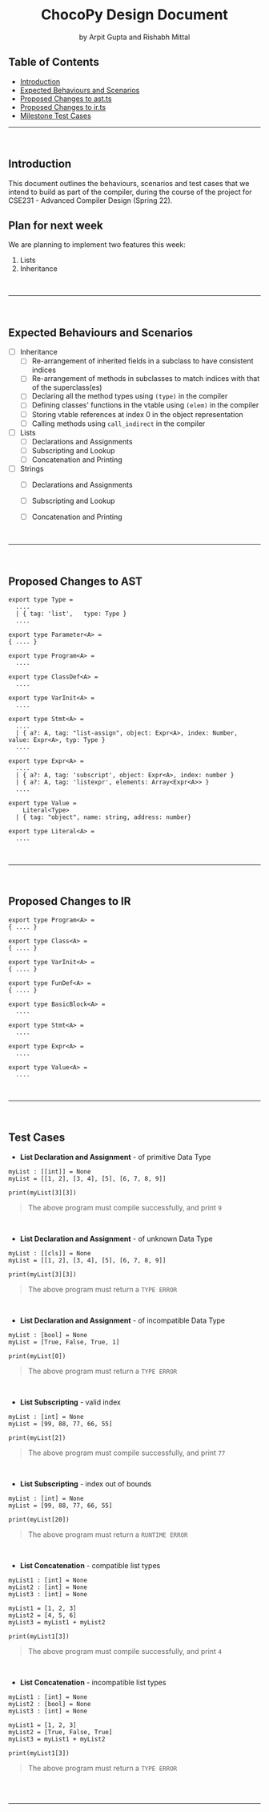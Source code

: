 <!-- Markdown Template Credits: https://github.com/othneildrew/Best-README-Template/blob/master/README.md -->

<h1 align="center">
  <strong>ChocoPy Design Document</strong>
</h1>
<p align="center">
  by Arpit Gupta and Rishabh Mittal
</p>

<!-- DON'T EDIT THIS SECTION, INSTEAD RE-RUN doctoc TO UPDATE -->
## Table of Contents

- [Introduction](#introduction)
- [Expected Behaviours and Scenarios](#expected-behaviours-and-scenarios)
- [Proposed Changes to ast.ts](#proposed-changes-to-ast)
- [Proposed Changes to ir.ts](#proposed-changes-to-ir)
- [Milestone Test Cases](#test-cases)

<!-- END doctoc generated TOC please keep comment here to allow auto update -->
***
<br/>

## **Introduction**

This document outlines the behaviours, scenarios and test cases that we intend to build as part of the compiler, during the course of the project for CSE231 - Advanced Compiler Design (Spring 22).

## Plan for next week
We are planning to implement two features this week:
1. Lists
1. Inheritance

<br/>

***

<br/>

## **Expected Behaviours and Scenarios**

- [ ] Inheritance
  - [ ] Re-arrangement of inherited fields in a subclass to have consistent indices
  - [ ] Re-arrangement of methods in subclasses to match indices with that of the superclass(es)
  - [ ] Declaring all the method types using `(type)` in the compiler
  - [ ] Defining classes' functions in the vtable using `(elem)` in the compiler
  - [ ] Storing vtable references at index 0 in the object representation
  - [ ] Calling methods using `call_indirect` in the compiler

- [ ] Lists
  - [ ] Declarations and Assignments
  - [ ] Subscripting and Lookup
  - [ ] Concatenation and Printing

- [ ] Strings
  - [ ] Declarations and Assignments
  - [ ] Subscripting and Lookup
  - [ ] Concatenation and Printing


<br/>

***

<br/>

## **Proposed Changes to AST**

```
export type Type =
  ....
  | { tag: 'list',   type: Type }
  ....

export type Parameter<A> = 
{ .... }

export type Program<A> = 
  ....

export type ClassDef<A> =
  ....

export type VarInit<A> =
  ....

export type Stmt<A> =
  ....
  | { a?: A, tag: "list-assign", object: Expr<A>, index: Number, value: Expr<A>, typ: Type }
  ....

export type Expr<A> =
  ....
  | { a?: A, tag: 'subscript', object: Expr<A>, index: number }  
  | { a?: A, tag: 'listexpr', elements: Array<Expr<A>> }
  ....

export type Value =
    Literal<Type>
  | { tag: "object", name: string, address: number}

export type Literal<A> =
  ....

```

<br/>

***

<br/>

## **Proposed Changes to IR**

```
export type Program<A> = 
{ .... }

export type Class<A> = 
{ .... }

export type VarInit<A> = 
{ .... }

export type FunDef<A> = 
{ .... }

export type BasicBlock<A> = 
  ....

export type Stmt<A> =
  ....

export type Expr<A> =
  ....

export type Value<A> = 
  ....

```


<br/>

***

<br/>

## **Test Cases**

- **List Declaration and Assignment** - of primitive Data Type
```
myList : [[int]] = None
myList = [[1, 2], [3, 4], [5], [6, 7, 8, 9]]

print(myList[3][3])
```
> The above program must compile successfully, and print `9`

<br/>

- **List Declaration and Assignment** - of unknown Data Type
```
myList : [[cls]] = None
myList = [[1, 2], [3, 4], [5], [6, 7, 8, 9]]

print(myList[3][3])
```
> The above program must return a `TYPE ERROR`

<br/>

- **List Declaration and Assignment** - of incompatible Data Type
```
myList : [bool] = None
myList = [True, False, True, 1]

print(myList[0])
```
> The above program must return a `TYPE ERROR`

<br/>

- **List Subscripting** - valid index
```
myList : [int] = None
myList = [99, 88, 77, 66, 55]

print(myList[2])
```
> The above program must compile successfully, and print `77`

<br/>

- **List Subscripting** - index out of bounds
```
myList : [int] = None
myList = [99, 88, 77, 66, 55]

print(myList[20])
```
> The above program must return a `RUNTIME ERROR`

<br/>

- **List Concatenation** - compatible list types
```
myList1 : [int] = None
myList2 : [int] = None
myList3 : [int] = None

myList1 = [1, 2, 3]
myList2 = [4, 5, 6]
myList3 = myList1 + myList2

print(myList1[3])
```
> The above program must compile successfully, and print `4`

<br/>

- **List Concatenation** - incompatible list types
```
myList1 : [int] = None
myList2 : [bool] = None
myList3 : [int] = None

myList1 = [1, 2, 3]
myList2 = [True, False, True]
myList3 = myList1 + myList2

print(myList1[3])
```
> The above program must return a `TYPE ERROR`

<br/>



<br/>

***
